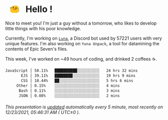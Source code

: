 <h1>   <img src="./spoink.gif" style="vertical-align:middle;" width="30px">   Hello ! </h1>

Nice to meet you! I'm just a guy without a tomorrow, who likes to develop little things with his poor knowledge.

Currently, I'm working on <a href='https://github.com/Asgarrrr/Luna'>`Luna`</a>, a Discord bot used by 57221 users with very unique features. I'm also working on `Yuna Unpack`, a tool for datamining the contents of Epic Seven's files.

This week, I've worked on ~49 hours of coding, and drinked 2 coffees ☕.

```
JavaScript │ 50.11%   ██████████░░░░░░░░░░   24 hrs 32 mins
       EJS │ 39.11%   ████████░░░░░░░░░░░░   19 hrs 9 mins
       CSS │ 10.44%   ██░░░░░░░░░░░░░░░░░░   5 hrs 6 mins
     Other │ 0.15%    ░░░░░░░░░░░░░░░░░░░░   4 mins
      Bash │ 0.11%    ░░░░░░░░░░░░░░░░░░░░   3 mins
      JSON │ 0.08%    ░░░░░░░░░░░░░░░░░░░░   2 mins
```

###### This presentation is [updated](https://github.com/Asgarrrr) automatically every 5 minute, most recently on 12/23/2021, 05:46:31 AM ( UTC±0 ).